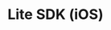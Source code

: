 ---
title: Lite SDK (iOS)
excerpt: ''
deprecated: false
hidden: false
metadata:
  title: ''
  description: ''
  robots: index
next:
  description: ''
---